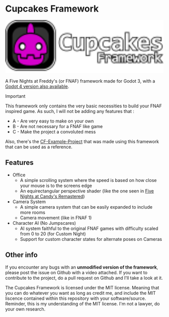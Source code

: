 # Cupcakes Framework

<p align="center">
<img src=".github/cupcake_logo.svg" width="577" alt="Cupcakes Framework logo">
</p>

A Five Nights at Freddy's (or FNAF) framework made for Godot 3, with a [Godot 4 version also available](https://github.com/Oplexitie/Cupcakes-Framework/tree/main).

>[!IMPORTANT]
>This framework only contains the very basic necessities to build your FNAF inspired game.
>As such, I will not be adding any features that :
>  - A - Are very easy to make on your own
>  - B - Are not necessary for a FNAF like game
>  - C - Make the project a convoluted mess

Also, there's the [CF-Example-Project](https://github.com/Oplexitie/CF-Example-Project/tree/main) that was made using this framework that can be used as a reference.
## Features

- Office
  - A simple scrolling system where the speed is based on how close your mouse is to the screens edge
  - An equirectangular perspective shader (like the one seen in [Five Nights at Candy's Remastered](https://gamejolt.com/games/five-nights-at-candy-s-remastered/426659))
- Camera System
  - A simple camera system that can be easily expanded to include more rooms
  - Camera movement (like in FNAF 1)
- Character AI (No Jumpscares)
  - AI system faithful to the original FNAF games with difficulty scaled from 0 to 20 (for Custom Night)
  - Support for custom character states for alternate poses on Cameras
 
 ## Other info

If you encounter any bugs with an **unmodified version of the framework**, please post the issue on Github with a video attached.
If you want to contribute to the project, do a pull request on Github and I'll take a look at it.

The Cupcakes Framework is licensed under the MIT license.
Meaning that you can do whatever you want as long as credit me, and include the MIT liscence contained within this repository with your software/source.
Reminder, this is my understanding of the MIT license. I'm not a lawyer, do your own research.
